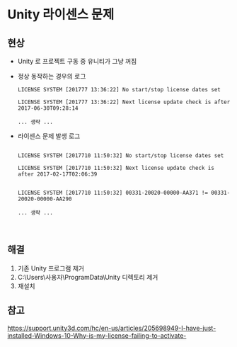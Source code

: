 # Unity 라이센스 문제

## 현상

* Unity 로 프로젝트 구동 중 유니티가 그냥 꺼짐

* 정상 동작하는 경우의 로그

  ```
  LICENSE SYSTEM [201777 13:36:22] No start/stop license dates set

  LICENSE SYSTEM [201777 13:36:22] Next license update check is after 2017-06-30T09:28:14

  ... 생략 ...
  ```

* 라이센스 문제 발생 로그

  ```

  LICENSE SYSTEM [2017710 11:50:32] No start/stop license dates set

  LICENSE SYSTEM [2017710 11:50:32] Next license update check is after 2017-02-17T02:06:39


  LICENSE SYSTEM [2017710 11:50:32] 00331-20020-00000-AA371 != 00331-20020-00000-AA290

  ... 생략 ...
  ```

  ​

## 해결

1. 기존 Unity 프로그램 제거
2. C:\Users\사용자\ProgramData\Unity 디렉토리 제거
3. 재설치



## 참고

https://support.unity3d.com/hc/en-us/articles/205698949-I-have-just-installed-Windows-10-Why-is-my-license-failing-to-activate-